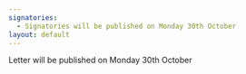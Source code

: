 ```yaml
---
signatories:
  - Signatories will be published on Monday 30th October
layout: default
---
```

Letter will be published on Monday 30th October
